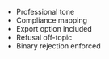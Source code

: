 - Professional tone
- Compliance mapping
- Export option included
- Refusal off-topic
- Binary rejection enforced
